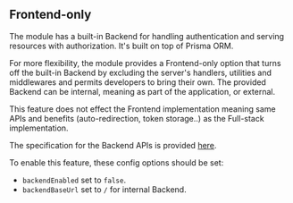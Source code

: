 ## Frontend-only

The module has a built-in Backend for handling authentication and serving resources with authorization. It's built on top of Prisma ORM. 

For more flexibility, the module provides a Frontend-only option that turns off the built-in Backend by excluding the server's handlers, utilities and middlewares and permits developers to bring their own. The provided Backend can be internal, meaning as part of the application, or external. 

This feature does not effect the Frontend implementation meaning same APIs and benefits (auto-redirection, token storage..) as the Full-stack implementation.

The specification for the Backend APIs is provided [here](https://app.swaggerhub.com/apis-docs/becem-gharbi/nuxt-auth).

To enable this feature, these config options should be set: 
- `backendEnabled` set to `false`. 
- `backendBaseUrl` set to `/` for internal Backend.